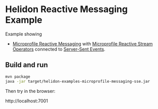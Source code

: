 # Helidon Reactive Messaging Example

 Example showing
 * [Microprofile Reactive Messaging](https://github.com/eclipse/microprofile-reactive-messaging) 
 with [Microprofile Reactive Stream Operators](https://github.com/eclipse/microprofile-reactive-streams-operators) 
 connected to [Server-Sent Events](https://eclipse-ee4j.github.io/jersey.github.io/documentation/latest/sse.html).

## Build and run

```bash
mvn package
java -jar target/helidon-examples-microprofile-messaging-sse.jar
```

Then try in the browser:

http://localhost:7001